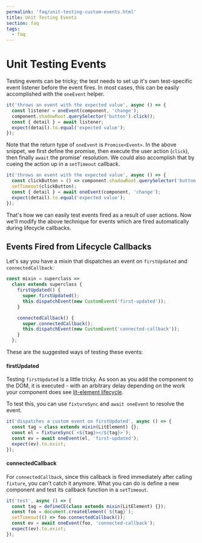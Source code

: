 ```yaml
---
permalink: 'faq/unit-testing-custom-events.html'
title: Unit Testing Events
section: faq
tags:
  - faq
---
```


# Unit Testing Events

Testing events can be tricky; the test needs to set up it's own test-specific event listener before the event fires. In most cases, this can be easily accomplished with the `oneEvent` helper.

```js
it('throws an event with the expected value', async () => {
  const listener = oneEvent(component, 'change');
  component.shadowRoot.querySelector('button').click();
  const { detail } = await listener;
  expect(detail).to.equal('expected value');
});
```

Note that the return type of `oneEvent` is `Promise<Event>`. In the above snippet, we first define the promise, then execute the user action (`click`), then finally `await` the promise' resolution. We could also accomplish that by cueing the action up in a `setTimeout` callback.

```js
it('throws an event with the expected value', async () => {
  const clickButton = () => component.shadowRoot.querySelector('button').click();
  setTimeout(clickButton);
  const { detail } = await oneEvent(component, 'change');
  expect(detail).to.equal('expected value');
});
```

That's how we can easily test events fired as a result of user actions. Now we'll modify the above technique for events which are fired automatically during lifecycle callbacks.

## Events Fired from Lifecycle Callbacks

Let's say you have a mixin that dispatches an event on `firstUpdated` and `connectedCallback`:

```js
const mixin = superclass =>
  class extends superclass {
    firstUpdated() {
      super.firstUpdated();
      this.dispatchEvent(new CustomEvent('first-updated'));
    }

    connectedCallback() {
      super.connectedCallback();
      this.dispatchEvent(new CustomEvent('connected-callback'));
    }
  };
```

These are the suggested ways of testing these events:

#### firstUpdated

Testing `firstUpdated` is a little tricky. As soon as you add the component to the DOM, it is executed - with an arbitrary delay depending on the work your component does see [lit-element lifecycle](https://lit-element.polymer-project.org/guide/lifecycle#firstupdated).

To test this, you can use `fixtureSync` and `await oneEvent` to resolve the event.

```js
it('dispatches a custom event on firstUpdated', async () => {
  const tag = class extends mixin(LitElement) {};
  const el = fixtureSync(`<${tag}></${tag}>`);
  const ev = await oneEvent(el, 'first-updated');
  expect(ev).to.exist;
});
```

#### connectedCallback

For `connectedCallback`, since this callback is fired immediately after calling `fixture`, you can't catch it anymore. What you can do is define a new component and test its callback function in a `setTimeout`.

```js
it('test', async () => {
  const tag = defineCE(class extends mixin(LitElement) {});
  const foo = document.createElement(`${tag}`);
  setTimeout(() => foo.connectedCallback());
  const ev = await oneEvent(foo, 'connected-callback');
  expect(ev).to.exist;
});
```

